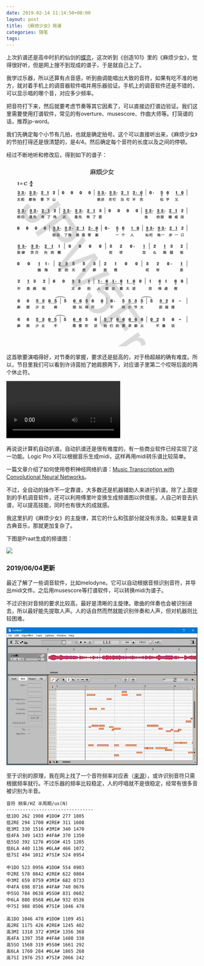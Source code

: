 ```yaml
---
date: 2019-02-14 11:14:50+08:00
layout: post
title: 《麻烦少女》简谱
categories: 随笔
tags: 
---
```


上次扒谱还是高中时扒的仙剑的[蝶恋](http://blog.sina.com.cn/s/blog_a6938c7a0102vfq2.html)，这次听到《创造101》里的《麻烦少女》，觉得很好听，但是网上搜不到现成的谱子，于是就自己上了。

我学过乐器，所以还算有点音感，听到曲调能唱出大致的音符，如果有吃不准的地方，就对着手机上的调音器软件唱并用乐器验证。手机上的调音软件还是不错的，可以显示唱的哪个音，对应多少频率。

把音符打下来，然后就要考虑节奏等其它因素了，可以直接边打谱边验证。我们这里需要使用打谱软件，常见的有overture、musescore、作曲大师等。打简谱的话，推荐jp-word。

我们先确定每个小节有几拍，也就是确定拍号。这个可以直接听出来，《麻烦少女》的节拍打得还是很清楚的，是4/4。然后确定每个音符的长度以及之间的停顿。

经过不断地听和修改后，得到如下的谱子：

![](/album/trouble_girl.jpg)

这首歌要演唱得好，对节奏的掌握，要求还是挺高的，对于杨超越的确有难度。所以，节目里我们可以看到许诗茵拍了她肩膀两下，对应谱子里第二个哎呀后面的两个休止符。

<video src="https://github.com/xulihang/resources/releases/download/v1.0/trouble_girl.mp4" controls="controls">
您的浏览器不支持 video 标签。
</video>

再说说计算机自动扒谱。自动扒谱还是很有难度的，有一些商业软件已经实现了这一功能。Logic Pro X可以根据音乐生成midi，这样再用midi转乐谱比较简单。

一篇文章介绍了如何使用卷积神经网络扒谱：[Music Transcription with Convolutional Neural Networks](https://www.lunaverus.com/cnn)。

不过，全自动的操作不一定靠谱，大多数还是机器辅助人来进行扒谱。除了上面提到的手机调音软件，还可以利用傅里叶变换生成频谱图以供借鉴。人自己听音去扒谱，可以提高技能，同时也有很大的成就感。

我这里扒的《麻烦少女》的主旋律，其它的什么和弦部分就没有涉及。如果是复调古典音乐，那就更加复杂了。

下图是Praat生成的频谱图：

![](http://wx1.sinaimg.cn/mw1024/a6938c7aly1g3p4sdxp1cj20p20hndk8.jpg)

### 2019/06/04更新

最近了解了一些调音软件，比如melodyne。它可以自动根据音频识别音符，并导出midi文件。之后用musescore等打谱软件，可以转换midi为谱子。

不过识别对音频的要求比较高，最好是清晰的主旋律。歌曲的伴奏也会被识别进去，所以最好能先提取人声。人的话自然而然就能识别伴奏和人声，但对机器则比较困难。

![](/album/music/melodyne.JPG)

至于识别的原理，我在网上找了一个音符频率对应表（[来源](https://zhidao.baidu.com/question/228414943.html)），或许识别音符只需根据频率就行。不过乐器的频率比较稳定，人的哼唱就不是很稳定，经常有很多音被识别为半音。 

```
音符 频率/HZ 半周期/us(N) 
--------------------------------
低1DO 262 1908 #1DO# 277 1805
低2RE 294 1700 #2RE# 311 1608
低3MI 330 1516 #3MI# 340 1470
低4FA 349 1433 #4FA# 370 1350
低5SO 392 1276 #5SO# 415 1205
低6LA 440 1136 #6LA# 466 1072
低7SI 494 1012 #7SI# 524 0954

中1DO 523 0956 #1DO# 554 0903
中2RE 578 0842 #2RE# 622 0804
中3MI 659 0759 #3MI# 682 0733
中4FA 698 0716 #4FA# 740 0676
中5SO 784 0638 #5SO# 831 0602
中6LA 880 0568 #6LA# 932 0536
中7SI 988 0506 #7SI# 1046 478

高1DO 1046 478 #1DO# 1109 451
高2RE 1175 426 #2RE# 1245 402
高3MI 1318 372 #3MI# 1356 368
高4FA 1397 358 #4FA# 1480 338
高5SO 1568 319 #5S0# 1661 292
高6LA 1760 284 #6LA# 1865 268
高7SI 1976 253 #7SI# 2066 242
```






